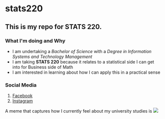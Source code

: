 # stats220

## This is my repo for STATS 220.  

### What I'm doing and Why

- I am undertaking a _Bachelor of Science_ with a _Degree in Information Systems and Technology Management_
- I am taking **STATS 220** because it relates to a statistical side I can get into for Business side of Math
- I am interested in learning about how I can apply this in a practical sense

### Social Media
1. [Facebook](https://www.instagram.com/average_guy_no.5/)
2. [Instagram](https://www.facebook.com/NephalemBlood/)


A meme that captures how I currently feel about my university studies is ![](https://media1.tenor.com/m/q66Jqal0BmIAAAAC/winnie-the-pooh-hungry.gif)
